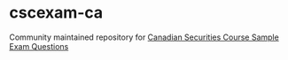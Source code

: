 # cscexam-ca
Community maintained repository for [Canadian Securities Course Sample Exam Questions](https://csccourse.ca/)
